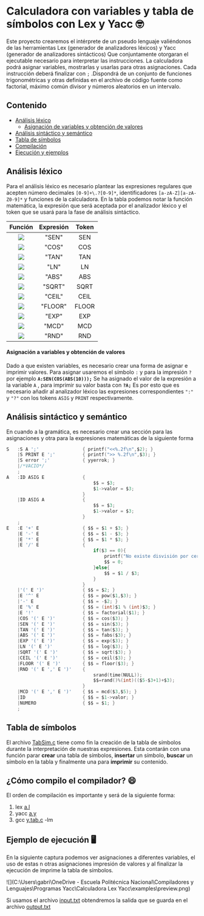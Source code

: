 # Calculadora con variables y tabla de símbolos con Lex y Yacc :nerd_face:

Este proyecto crearemos el intérprete de un pseudo lenguaje valiéndonos de las herramientas Lex (generador de analizadores léxicos) y Yacc (generador de analizadores sintácticos) Que conjuntamente otorgaran el ejecutable necesario para interpretar las instrucciones. La calculadora podrá asignar variables, mostrarlas y usarlas para otras asignaciones. Cada instrucción deberá finalizar con `;` .Dispondrá de un conjunto de funciones trigonométricas y otras definidas en el archivo de código fuente como factorial, máximo común divisor y números aleatorios en un intervalo.

## Contenido

- [Análisis léxico](#analisis-lexico)
	- [Asignación de variables y obtención de valores](#asignacion)
- [Análisis sintáctico y semántico](#analisis-semantico)
- [Tabla de símbolos](#tabla)
- [Compilación](#compilar)
- [Ejecución y ejemplos](#ejecucion)

## Análisis léxico<a name="analisis-lexico"></a>

Para el análisis léxico es necesario plantear las expresiones regulares que acepten número decimales  `[0-9]+\.?[0-9]*`, identificadores `[a-zA-Z][a-zA-Z0-9]*` y funciones de la calculadora. En la tabla podemos notar la función matemática, la expresión que será aceptada por el analizador léxico y el token que se usará para la fase de análisis sintáctico.

|                           Función                            | Expresión | Token |
| :----------------------------------------------------------: | :-------: | :---: |
| <img src="https://latex.codecogs.com/gif.latex?%5Csin%7Bx%7D"/> |   "SEN"   |  SEN  |
| <img src="https://latex.codecogs.com/gif.latex?%5Ccos%7Bx%7D"/> |   "COS"   |  COS  |
| <img src="https://latex.codecogs.com/gif.latex?%5Ctan%7Bx%7D"/> |   "TAN"   |  TAN  |
| <img src="https://latex.codecogs.com/gif.latex?%5Cln%7Bx%7D"/> |   "LN"    |  LN   |
|  <img src="https://latex.codecogs.com/gif.latex?%7Cx%7C"/>   |   "ABS"   |  ABS  |
| <img src="https://latex.codecogs.com/gif.latex?%5Csqrt%7Bx%7D"/> |  "SQRT"   | SQRT  |
| <img src="https://latex.codecogs.com/gif.latex?%5Clfloor%7Bx%7D%5Crfloor"/> |  "CEIL"   | CEIL  |
| <img src="https://latex.codecogs.com/gif.latex?%5Clceil%7Bx%7D%5Crceil"/> |  "FLOOR"  | FLOOR |
| <img src="https://latex.codecogs.com/gif.latex?e%5E%7Bx%7D"/> |   "EXP"   |  EXP  |
| <img src="https://latex.codecogs.com/gif.latex?%5Ctextrm%7Bmcd%7D%28x%2Cy%29"/> |   "MCD"   |  MCD  |
| <img src="https://latex.codecogs.com/gif.latex?%5Ctextrm%7Brnd%7D%28x%2Cy%29"/> |   "RND"   |  RND  |

#### Asignación a variables y obtención de valores<a name="asignacion"></a>

Dado a que existen variables, es necesario crear una forma de asignar e imprimir valores. Para asignar usaremos el símbolo `:` y para la impresión `?` por ejemplo **`A:SEN(COS(ABS(10)));`** Se ha asignado el valor de la expresión a la variable `A` , para imprimir su valor basta con **`?A;`** Es por esto que es necesario añadir al analizador léxico las expresiones correspondientes `":"` y `"?"` con los tokens `ASIG` y `PRINT` respectivamente.

## Análisis sintáctico y semántico<a name="analisis-semantico"></a>

En cuando a la gramática, es necesario crear una sección para las asignaciones y otra para la expresiones matemáticas de la siguiente forma

``````c
S   :S A ';'                { printf("<<%.2f\n",$2); }
    |S PRINT E ';'          { printf(">> %.2f\n",$3); }
    |S error ';'            { yyerrok; }
    |/*VACIO*/
    ;
A   :ID ASIG E              {
                                $$ = $3;
                                $1->valor = $3;
                            }
    |ID ASIG A              {
                                $$ = $3;
                                $1->valor = $3;
                            }
    ;
E   :E '+' E		   	    { $$ = $1 + $3; }
    |E '-' E			    { $$ = $1 - $3; }
    |E '*' E			    { $$ = $1 * $3; }
    |E '/' E			    {
                                if($3 == 0){
                                    printf("No existe disvisión por cero\n");
                                    $$ = 0;
                                }else{
                                    $$ = $1 / $3;
                                }
                  	        }
    |'(' E ')'			    { $$ = $2; } 
    |E '^' E			    { $$ = pow($1,$3); }
    |'-' E			        { $$ = -$2; }
    |E '%' E			    { $$ = (int)$1 % (int)$3; }
    |E '!'			        { $$ = factorial($1); }
    |COS '(' E ')'    	    { $$ = cos($3); }
    |SEN '(' E ')'    	    { $$ = sin($3); }
    |TAN '(' E ')'    	    { $$ = tan($3); }
    |ABS '(' E ')'    	    { $$ = fabs($3); }
    |EXP '(' E ')'    	    { $$ = exp($3); }
    |LN '(' E ')'		    { $$ = log($3); }
    |SQRT '(' E ')'		    { $$ = sqrt($3); }
    |CEIL '(' E ')'		    { $$ = ceil($3); }
    |FLOOR '(' E ')'	    { $$ = floor($3); }
    |RND '(' E ',' E ')'	{
	   					        srand(time(NULL));
						        $$=rand()%(int)(($5-$3+1)+$3);
					        }
    |MCD '(' E ',' E ')'    { $$ = mcd($3,$5); }
    |ID                     { $$ = $1->valor; }
    |NUMERO                 { $$ = $1; }
    ;
``````

## Tabla de símbolos<a name="tabla"></a>

El archivo [TabSim.c](https://github.com/crixodia/interprete-calculadora/blob/master/calc/TabSim.c) tiene como fin la creación de la tabla de símbolos durante la interpretación de nuestras expresiones. Esta contarán con una función parar **crear** una tabla de símbolos, **insertar** un símbolo, **buscar** un símbolo en la tabla y finalmente una para **imprimir** su contenido.

## ¿Cómo compilo el compilador? :smile:<a name="compilar"></a>

El orden de compilación es importante y será de la siguiente forma:

1. lex [a.l](https://github.com/crixodia/interprete-calculadora/blob/master/calc/a.l)
2. yacc [a.y](https://github.com/crixodia/interprete-calculadora/blob/master/calc/a.y)
3. gcc [y.tab.c](https://github.com/crixodia/interprete-calculadora/blob/master/calc/y.tab.c) -lm

## Ejemplo de ejecución :desktop_computer:<a name="ejecucion"></a>

En la siguiente captura podemos ver asignaciones a diferentes variables, el uso de estas n otras asignaciones impresión de valores y al finalizar la ejecución de imprime la tabla de símbolos.

![](C:\Users\gabri\OneDrive - Escuela Politécnica Nacional\Compiladores y Lenguajes\Programas Yacc\Calculadora Lex Yacc\examples\preview.png)

Si usamos el archivo [input.txt](https://github.com/crixodia/interprete-calculadora/blob/master/examples/input.txt) obtendremos la salida que se guarda en el archivo [output.txt](https://github.com/crixodia/interprete-calculadora/blob/master/examples/output.txt)